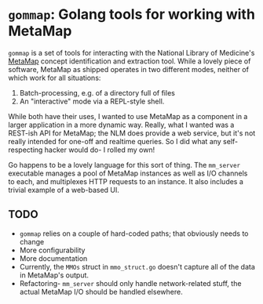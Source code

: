# `gommap`: Golang tools for working with MetaMap

`gommap` is a set of tools for interacting with the National Library of Medicine's [MetaMap](http://metamap.nlm.nih.gov) concept identification and extraction tool. While a lovely piece of software, MetaMap as shipped operates in two different modes, neither of which work for all situations:

1. Batch-processing, e.g. of a directory full of files
2. An "interactive" mode via a REPL-style shell.

While both have their uses, I wanted to use MetaMap as a component in a larger application in a more dynamic way. Really, what I wanted was a REST-ish API for MetaMap; the NLM does provide a web service, but it's not really intended for one-off and realtime queries. So I did what any self-respecting hacker would do- I rolled my own! 

Go happens to be a lovely language for this sort of thing. The `mm_server` executable manages a pool of MetaMap instances as well as I/O channels to each, and multiplexes HTTP requests to an instance. It also includes a trivial example of a web-based UI.

## TODO

- `gommap` relies on a couple of hard-coded paths; that obviously needs to change
- More configurability
- More documentation
- Currently, the `MMOs` struct in `mmo_struct.go` doesn't capture all of the data in MetaMap's output. 
- Refactoring- `mm_server` should only handle network-related stuff, the actual MetaMap I/O should be handled elsewhere.